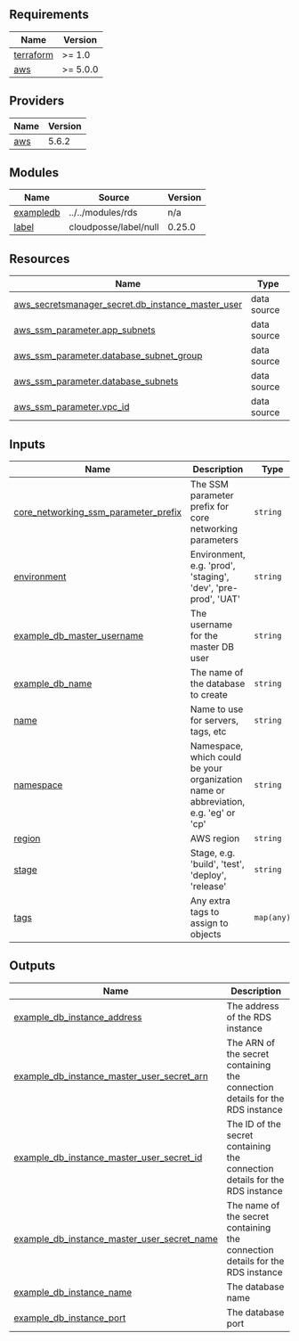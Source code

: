 <!-- BEGIN_TF_DOCS -->
## Requirements

| Name | Version |
|------|---------|
| <a name="requirement_terraform"></a> [terraform](#requirement\_terraform) | >= 1.0 |
| <a name="requirement_aws"></a> [aws](#requirement\_aws) | >= 5.0.0 |

## Providers

| Name | Version |
|------|---------|
| <a name="provider_aws"></a> [aws](#provider\_aws) | 5.6.2 |

## Modules

| Name | Source | Version |
|------|--------|---------|
| <a name="module_exampledb"></a> [exampledb](#module\_exampledb) | ../../modules/rds | n/a |
| <a name="module_label"></a> [label](#module\_label) | cloudposse/label/null | 0.25.0 |

## Resources

| Name | Type |
|------|------|
| [aws_secretsmanager_secret.db_instance_master_user](https://registry.terraform.io/providers/hashicorp/aws/latest/docs/data-sources/secretsmanager_secret) | data source |
| [aws_ssm_parameter.app_subnets](https://registry.terraform.io/providers/hashicorp/aws/latest/docs/data-sources/ssm_parameter) | data source |
| [aws_ssm_parameter.database_subnet_group](https://registry.terraform.io/providers/hashicorp/aws/latest/docs/data-sources/ssm_parameter) | data source |
| [aws_ssm_parameter.database_subnets](https://registry.terraform.io/providers/hashicorp/aws/latest/docs/data-sources/ssm_parameter) | data source |
| [aws_ssm_parameter.vpc_id](https://registry.terraform.io/providers/hashicorp/aws/latest/docs/data-sources/ssm_parameter) | data source |

## Inputs

| Name | Description | Type | Default | Required |
|------|-------------|------|---------|:--------:|
| <a name="input_core_networking_ssm_parameter_prefix"></a> [core\_networking\_ssm\_parameter\_prefix](#input\_core\_networking\_ssm\_parameter\_prefix) | The SSM parameter prefix for core networking parameters | `string` | n/a | yes |
| <a name="input_environment"></a> [environment](#input\_environment) | Environment, e.g. 'prod', 'staging', 'dev', 'pre-prod', 'UAT' | `string` | `"development"` | no |
| <a name="input_example_db_master_username"></a> [example\_db\_master\_username](#input\_example\_db\_master\_username) | The username for the master DB user | `string` | `"root"` | no |
| <a name="input_example_db_name"></a> [example\_db\_name](#input\_example\_db\_name) | The name of the database to create | `string` | `"mydb"` | no |
| <a name="input_name"></a> [name](#input\_name) | Name to use for servers, tags, etc | `string` | `"name"` | no |
| <a name="input_namespace"></a> [namespace](#input\_namespace) | Namespace, which could be your organization name or abbreviation, e.g. 'eg' or 'cp' | `string` | `"development"` | no |
| <a name="input_region"></a> [region](#input\_region) | AWS region | `string` | `"us-west-2"` | no |
| <a name="input_stage"></a> [stage](#input\_stage) | Stage, e.g. 'build', 'test', 'deploy', 'release' | `string` | `null` | no |
| <a name="input_tags"></a> [tags](#input\_tags) | Any extra tags to assign to objects | `map(any)` | `{}` | no |

## Outputs

| Name | Description |
|------|-------------|
| <a name="output_example_db_instance_address"></a> [example\_db\_instance\_address](#output\_example\_db\_instance\_address) | The address of the RDS instance |
| <a name="output_example_db_instance_master_user_secret_arn"></a> [example\_db\_instance\_master\_user\_secret\_arn](#output\_example\_db\_instance\_master\_user\_secret\_arn) | The ARN of the secret containing the connection details for the RDS instance |
| <a name="output_example_db_instance_master_user_secret_id"></a> [example\_db\_instance\_master\_user\_secret\_id](#output\_example\_db\_instance\_master\_user\_secret\_id) | The ID of the secret containing the connection details for the RDS instance |
| <a name="output_example_db_instance_master_user_secret_name"></a> [example\_db\_instance\_master\_user\_secret\_name](#output\_example\_db\_instance\_master\_user\_secret\_name) | The name of the secret containing the connection details for the RDS instance |
| <a name="output_example_db_instance_name"></a> [example\_db\_instance\_name](#output\_example\_db\_instance\_name) | The database name |
| <a name="output_example_db_instance_port"></a> [example\_db\_instance\_port](#output\_example\_db\_instance\_port) | The database port |
<!-- END_TF_DOCS -->